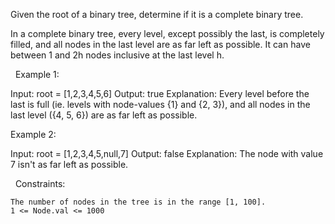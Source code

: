 Given the root of a binary tree, determine if it is a complete binary tree.

In a complete binary tree, every level, except possibly the last, is completely filled, and all nodes in the last level are as far left as possible. It can have between 1 and 2h nodes inclusive at the last level h.

 
Example 1:

Input: root = [1,2,3,4,5,6]
Output: true
Explanation: Every level before the last is full (ie. levels with node-values {1} and {2, 3}), and all nodes in the last level ({4, 5, 6}) are as far left as possible.


Example 2:

Input: root = [1,2,3,4,5,null,7]
Output: false
Explanation: The node with value 7 isn't as far left as possible.


 
Constraints:


	The number of nodes in the tree is in the range [1, 100].
	1 <= Node.val <= 1000

